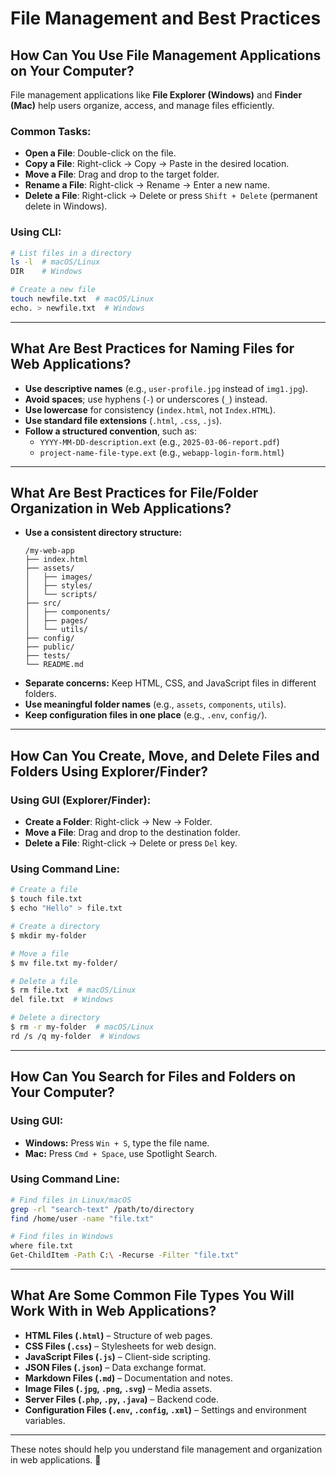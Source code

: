 # File Management and Best Practices

## How Can You Use File Management Applications on Your Computer?
File management applications like **File Explorer (Windows)** and **Finder (Mac)** help users organize, access, and manage files efficiently.

### Common Tasks:
- **Open a File**: Double-click on the file.
- **Copy a File**: Right-click → Copy → Paste in the desired location.
- **Move a File**: Drag and drop to the target folder.
- **Rename a File**: Right-click → Rename → Enter a new name.
- **Delete a File**: Right-click → Delete or press `Shift + Delete` (permanent delete in Windows).

### Using CLI:
```sh
# List files in a directory
ls -l  # macOS/Linux
DIR    # Windows

# Create a new file
touch newfile.txt  # macOS/Linux
echo. > newfile.txt  # Windows
```

---

## What Are Best Practices for Naming Files for Web Applications?
- **Use descriptive names** (e.g., `user-profile.jpg` instead of `img1.jpg`).
- **Avoid spaces**; use hyphens (`-`) or underscores (`_`) instead.
- **Use lowercase** for consistency (`index.html`, not `Index.HTML`).
- **Use standard file extensions** (`.html`, `.css`, `.js`).
- **Follow a structured convention**, such as:
  - `YYYY-MM-DD-description.ext` (e.g., `2025-03-06-report.pdf`)
  - `project-name-file-type.ext` (e.g., `webapp-login-form.html`)

---

## What Are Best Practices for File/Folder Organization in Web Applications?
- **Use a consistent directory structure:**
  ```plaintext
  /my-web-app
  ├── index.html
  ├── assets/
  │   ├── images/
  │   ├── styles/
  │   └── scripts/
  ├── src/
  │   ├── components/
  │   ├── pages/
  │   └── utils/
  ├── config/
  ├── public/
  ├── tests/
  └── README.md
  ```
- **Separate concerns:** Keep HTML, CSS, and JavaScript files in different folders.
- **Use meaningful folder names** (e.g., `assets`, `components`, `utils`).
- **Keep configuration files in one place** (e.g., `.env`, `config/`).

---

## How Can You Create, Move, and Delete Files and Folders Using Explorer/Finder?
### Using GUI (Explorer/Finder):
- **Create a Folder**: Right-click → New → Folder.
- **Move a File**: Drag and drop to the destination folder.
- **Delete a File**: Right-click → Delete or press `Del` key.

### Using Command Line:
```sh
# Create a file
$ touch file.txt
$ echo "Hello" > file.txt

# Create a directory
$ mkdir my-folder

# Move a file
$ mv file.txt my-folder/

# Delete a file
$ rm file.txt  # macOS/Linux
del file.txt  # Windows

# Delete a directory
$ rm -r my-folder  # macOS/Linux
rd /s /q my-folder  # Windows
```

---

## How Can You Search for Files and Folders on Your Computer?
### Using GUI:
- **Windows:** Press `Win + S`, type the file name.
- **Mac:** Press `Cmd + Space`, use Spotlight Search.

### Using Command Line:
```sh
# Find files in Linux/macOS
grep -rl "search-text" /path/to/directory
find /home/user -name "file.txt"

# Find files in Windows
where file.txt
Get-ChildItem -Path C:\ -Recurse -Filter "file.txt"
```

---

## What Are Some Common File Types You Will Work With in Web Applications?
- **HTML Files (`.html`)** – Structure of web pages.
- **CSS Files (`.css`)** – Stylesheets for web design.
- **JavaScript Files (`.js`)** – Client-side scripting.
- **JSON Files (`.json`)** – Data exchange format.
- **Markdown Files (`.md`)** – Documentation and notes.
- **Image Files (`.jpg`, `.png`, `.svg`)** – Media assets.
- **Server Files (`.php`, `.py`, `.java`)** – Backend code.
- **Configuration Files (`.env`, `.config`, `.xml`)** – Settings and environment variables.

---

These notes should help you understand file management and organization in web applications. 🚀

